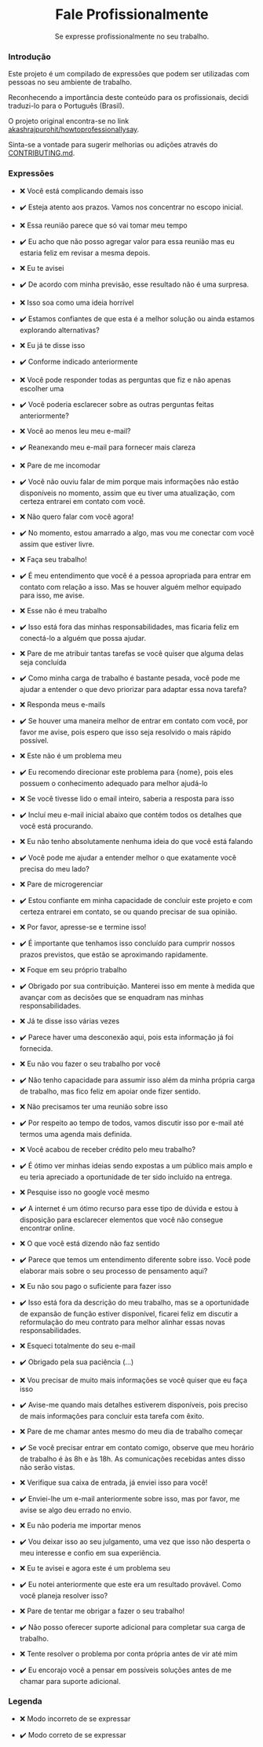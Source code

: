 <div align="center">
  <h1>Fale Profissionalmente</h1>
  <p>Se expresse profissionalmente no seu trabalho.</p>
</div>

### Introdução

Este projeto é um compilado de expressões que podem ser utilizadas com pessoas no seu ambiente de trabalho.

Reconhecendo a importância deste conteúdo para os profissionais, decidi traduzi-lo para o Português (Brasil).

O projeto original encontra-se no link [akashrajpurohit/howtoprofessionallysay](https://github.com/AkashRajpurohit/howtoprofessionallysay).

Sinta-se a vontade para sugerir melhorias ou adições através do [CONTRIBUTING.md](CONTRIBUTING.md).

### Expressões

- :x: Você está complicando demais isso

- :heavy_check_mark: Esteja atento aos prazos. Vamos nos concentrar no escopo inicial.

- :x: Essa reunião parece que só vai tomar meu tempo

- :heavy_check_mark: Eu acho que não posso agregar valor para essa reunião mas eu estaria feliz em revisar a mesma depois.

- :x: Eu te avisei

- :heavy_check_mark: De acordo com minha previsão, esse resultado não é uma surpresa.

- :x: Isso soa como uma ideia horrível

- :heavy_check_mark: Estamos confiantes de que esta é a melhor solução ou ainda estamos explorando alternativas?

- :x: Eu já te disse isso

- :heavy_check_mark: Conforme indicado anteriormente

- :x: Você pode responder todas as perguntas que fiz e não apenas escolher uma

- :heavy_check_mark: Você poderia esclarecer sobre as outras perguntas feitas anteriormente?

- :x: Você ao menos leu meu e-mail?

- :heavy_check_mark: Reanexando meu e-mail para fornecer mais clareza

- :x: Pare de me incomodar

- :heavy_check_mark: Você não ouviu falar de mim porque mais informações não estão disponíveis no momento, assim que eu tiver uma atualização, com certeza entrarei em contato com você.

- :x: Não quero falar com você agora!

- :heavy_check_mark: No momento, estou amarrado a algo, mas vou me conectar com você assim que estiver livre.

- :x: Faça seu trabalho!

- :heavy_check_mark: É meu entendimento que você é a pessoa apropriada para entrar em contato com relação a isso. Mas se houver alguém melhor equipado para isso, me avise.

- :x: Esse não é meu trabalho

- :heavy_check_mark: Isso está fora das minhas responsabilidades, mas ficaria feliz em conectá-lo a alguém que possa ajudar.

- :x: Pare de me atribuir tantas tarefas se você quiser que alguma delas seja concluída

- :heavy_check_mark: Como minha carga de trabalho é bastante pesada, você pode me ajudar a entender o que devo priorizar para adaptar essa nova tarefa?

- :x: Responda meus e-mails

- :heavy_check_mark: Se houver uma maneira melhor de entrar em contato com você, por favor me avise, pois espero que isso seja resolvido o mais rápido possível.

- :x: Este não é um problema meu

- :heavy_check_mark: Eu recomendo direcionar este problema para {nome}, pois eles possuem o conhecimento adequado para melhor ajudá-lo

- :x: Se você tivesse lido o email inteiro, saberia a resposta para isso

- :heavy_check_mark: Incluí meu e-mail inicial abaixo que contém todos os detalhes que você está procurando.

- :x: Eu não tenho absolutamente nenhuma ideia do que você está falando

- :heavy_check_mark: Você pode me ajudar a entender melhor o que exatamente você precisa do meu lado?

- :x: Pare de microgerenciar

- :heavy_check_mark: Estou confiante em minha capacidade de concluir este projeto e com certeza entrarei em contato, se ou quando precisar de sua opinião.

- :x: Por favor, apresse-se e termine isso!

- :heavy_check_mark: É importante que tenhamos isso concluído para cumprir nossos prazos previstos, que estão se aproximando rapidamente.

- :x: Foque em seu próprio trabalho

- :heavy_check_mark: Obrigado por sua contribuição. Manterei isso em mente à medida que avançar com as decisões que se enquadram nas minhas responsabilidades.

- :x: Já te disse isso várias vezes

- :heavy_check_mark: Parece haver uma desconexão aqui, pois esta informação já foi fornecida.

- :x: Eu não vou fazer o seu trabalho por você

- :heavy_check_mark: Não tenho capacidade para assumir isso além da minha própria carga de trabalho, mas fico feliz em apoiar onde fizer sentido.

- :x: Não precisamos ter uma reunião sobre isso

- :heavy_check_mark: Por respeito ao tempo de todos, vamos discutir isso por e-mail até termos uma agenda mais definida.

- :x: Você acabou de receber crédito pelo meu trabalho?

- :heavy_check_mark: É ótimo ver minhas ideias sendo expostas a um público mais amplo e eu teria apreciado a oportunidade de ter sido incluído na entrega.

- :x: Pesquise isso no google você mesmo

- :heavy_check_mark: A internet é um ótimo recurso para esse tipo de dúvida e estou à disposição para esclarecer elementos que você não consegue encontrar online.

- :x: O que você está dizendo não faz sentido

- :heavy_check_mark: Parece que temos um entendimento diferente sobre isso. Você pode elaborar mais sobre o seu processo de pensamento aqui?

- :x: Eu não sou pago o suficiente para fazer isso

- :heavy_check_mark: Isso está fora da descrição do meu trabalho, mas se a oportunidade de expansão de função estiver disponível, ficarei feliz em discutir a reformulação do meu contrato para melhor alinhar essas novas responsabilidades.

- :x: Esqueci totalmente do seu e-mail

- :heavy_check_mark: Obrigado pela sua paciência (...)

- :x: Vou precisar de muito mais informações se você quiser que eu faça isso

- :heavy_check_mark: Avise-me quando mais detalhes estiverem disponíveis, pois preciso de mais informações para concluir esta tarefa com êxito.

- :x: Pare de me chamar antes mesmo do meu dia de trabalho começar

- :heavy_check_mark: Se você precisar entrar em contato comigo, observe que meu horário de trabalho é às 8h e às 18h. As comunicações recebidas antes disso não serão vistas.

- :x: Verifique sua caixa de entrada, já enviei isso para você!

- :heavy_check_mark: Enviei-lhe um e-mail anteriormente sobre isso, mas por favor, me avise se algo deu errado no envio.

- :x: Eu não poderia me importar menos

- :heavy_check_mark: Vou deixar isso ao seu julgamento, uma vez que isso não desperta o meu interesse e confio em sua experiência.

- :x: Eu te avisei e agora este é um problema seu

- :heavy_check_mark: Eu notei anteriormente que este era um resultado provável. Como você planeja resolver isso?

- :x: Pare de tentar me obrigar a fazer o seu trabalho!

- :heavy_check_mark: Não posso oferecer suporte adicional para completar sua carga de trabalho.

- :x: Tente resolver o problema por conta própria antes de vir até mim

- :heavy_check_mark: Eu encorajo você a pensar em possíveis soluções antes de me chamar para suporte adicional.

### Legenda

- :x: Modo incorreto de se expressar

- :heavy_check_mark: Modo correto de se expressar
